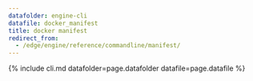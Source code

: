 ```yaml
---
datafolder: engine-cli
datafile: docker_manifest
title: docker manifest
redirect_from:
  - /edge/engine/reference/commandline/manifest/
---
```

<!--
Sorry, but the contents of this page are automatically generated from
Docker's source code. If you want to suggest a change to the text that appears
here, you'll need to find the string by searching this repo:

https://github.com/docker/cli
-->

{% include cli.md datafolder=page.datafolder datafile=page.datafile %}
